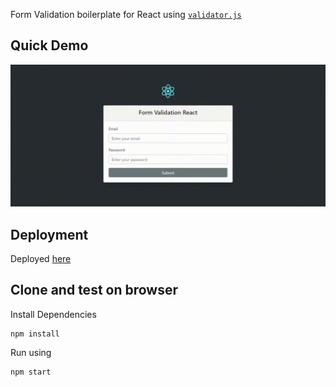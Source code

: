 Form Validation boilerplate for React using [`validator.js`](https://github.com/validatorjs/validator.js)

## Quick Demo

![Demo](react-form-validation.gif)

## Deployment

Deployed [here](https://haseeb99.github.io/react-form-validation/)

## Clone and test on browser

Install Dependencies

```
npm install
```

Run using

```
npm start
```
